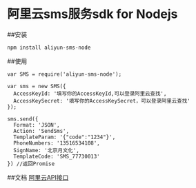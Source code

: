 # 阿里云sms服务sdk for Nodejs

##安装
```
npm install aliyun-sms-node
```

##使用
```
var SMS = require('aliyun-sms-node');

var sms = new SMS({
  AccessKeyId: '填写你的AccessKeyId,可以登录阿里云查找',
  AccessKeySecret: '填写你的AccessKeySecret，可以登录阿里云查找'
});

sms.send({
  Format: 'JSON',
  Action: 'SendSms',
  TemplateParam: '{"code":"1234"}',
  PhoneNumbers: '13516534108',
  SignName: '北京月文化',
  TemplateCode: 'SMS_77730013'
}) //返回Promise

```

##文档
[阿里云API接口](https://help.aliyun.com/document_detail/56189.html?spm=5176.product44282.6.562.wa7Yda)